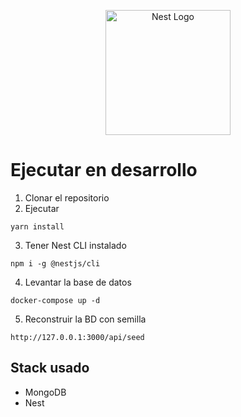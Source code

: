 <p align="center">
  <a href="http://nestjs.com/" target="blank"><img src="https://nestjs.com/img/logo-small.svg" width="200" alt="Nest Logo" /></a>
</p>

# Ejecutar en desarrollo
1. Clonar el repositorio
2. Ejecutar
```
yarn install
```
3. Tener Nest CLI instalado
```
npm i -g @nestjs/cli
```
4. Levantar la base de datos

```
docker-compose up -d
```
5. Reconstruir la BD con semilla

```
http://127.0.0.1:3000/api/seed
```
## Stack usado
* MongoDB
* Nest

